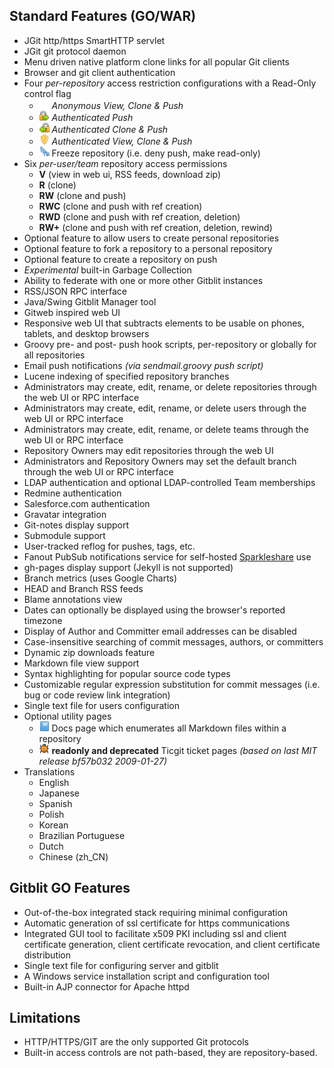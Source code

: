 ## Standard Features (GO/WAR)
- JGit http/https SmartHTTP servlet
- JGit git protocol daemon
- Menu driven native platform clone links for all popular Git clients
- Browser and git client authentication
- Four *per-repository* access restriction configurations with a Read-Only control flag
    - ![anonymous](blank.png) *Anonymous View, Clone & Push*
    - ![push](lock_go_16x16.png) *Authenticated Push*
    - ![clone](lock_pull_16x16.png) *Authenticated Clone & Push*
    - ![view](shield_16x16.png) *Authenticated View, Clone & Push*
    - ![freeze](cold_16x16.png) Freeze repository (i.e. deny push, make read-only)
- Six *per-user/team* repository access permissions
    - **V** (view in web ui, RSS feeds, download zip)
    - **R** (clone)
    - **RW** (clone and push)
    - **RWC** (clone and push with ref creation)
    - **RWD** (clone and push with ref creation, deletion)
    - **RW+** (clone and push with ref creation, deletion, rewind)
- Optional feature to allow users to create personal repositories
- Optional feature to fork a repository to a personal repository
- Optional feature to create a repository on push
- *Experimental* built-in Garbage Collection
- Ability to federate with one or more other Gitblit instances
- RSS/JSON RPC interface
- Java/Swing Gitblit Manager tool
- Gitweb inspired web UI
- Responsive web UI that subtracts elements to be usable on phones, tablets, and desktop browsers
- Groovy pre- and post- push hook scripts, per-repository or globally for all repositories
- Email push notifications *(via sendmail.groovy push script)*
- Lucene indexing of specified repository branches
- Administrators may create, edit, rename, or delete repositories through the web UI or RPC interface
- Administrators may create, edit, rename, or delete users through the web UI or RPC interface
- Administrators may create, edit, rename, or delete teams through the web UI or RPC interface
- Repository Owners may edit repositories through the web UI
- Administrators and Repository Owners may set the default branch through the web UI or RPC interface
- LDAP authentication and optional LDAP-controlled Team memberships
- Redmine authentication
- Salesforce.com authentication
- Gravatar integration
- Git-notes display support
- Submodule support
- User-tracked reflog for pushes, tags, etc.
- Fanout PubSub notifications service for self-hosted [Sparkleshare](http://sparkleshare.org) use
- gh-pages display support (Jekyll is not supported)
- Branch metrics (uses Google Charts)
- HEAD and Branch RSS feeds
- Blame annotations view
- Dates can optionally be displayed using the browser's reported timezone
- Display of Author and Committer email addresses can be disabled
- Case-insensitive searching of commit messages, authors, or committers
- Dynamic zip downloads feature
- Markdown file view support
- Syntax highlighting for popular source code types
- Customizable regular expression substitution for commit messages (i.e. bug or code review link integration)
- Single text file for users configuration
- Optional utility pages
    - ![docs](book_16x16.png) Docs page which enumerates all Markdown files within a repository
    - ![tickets](bug_16x16.png) **readonly and deprecated** Ticgit ticket pages *(based on last MIT release bf57b032 2009-01-27)*
- Translations
    - English
    - Japanese
    - Spanish
    - Polish
    - Korean
    - Brazilian Portuguese
    - Dutch
    - Chinese (zh_CN)

## Gitblit GO Features
- Out-of-the-box integrated stack requiring minimal configuration
- Automatic generation of ssl certificate for https communications
- Integrated GUI tool to facilitate x509 PKI including ssl and client certificate generation, client certificate revocation, and client certificate distribution
- Single text file for configuring server and gitblit
- A Windows service installation script and configuration tool
- Built-in AJP connector for Apache httpd

## Limitations
- HTTP/HTTPS/GIT are the only supported Git protocols
- Built-in access controls are not path-based, they are repository-based.

[jgit]: http://eclipse.org/jgit "Eclipse JGit Site"
